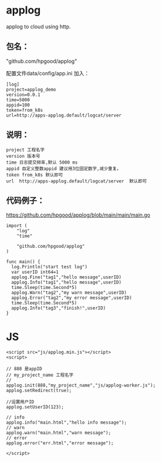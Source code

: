 # applog
applog to cloud using http.

## 包名：
"github.com/hpgood/applog"

配置文件data/config/app.ini
加入：
```
[log]
project=applog_demo
version=0.0.1
time=5000
appid=100
token=from_k8s
url=http://apps-applog.default/logcat/server
```

## 说明：
```
project 工程名字
version 版本号
time 日志提交频率,默认 5000 ms
appid 自定义整数appid 建议用3位固定数字,减少重复。
token from_k8s 默认即可
url  http://apps-applog.default/logcat/server  默认即可
```

## 代码例子：

https://github.com/hpgood/applog/blob/main/main/main.go
```
import (
	"log"
	"time"

	"github.com/hpgood/applog"
)

func main() {
  log.Println("start test log")
  var userID int64=1
  applog.Fine("tag1","hello message",userID)
  applog.Info("tag1","hello message",userID)
  time.Sleep(time.Second*5)
  applog.Warn("tag2","my warn message",userID)
  applog.Error("tag2","my error message",userID)
  time.Sleep(time.Second*5)
  applog.Info("tag3","finish!",userID)
}
```

# JS
```
<script src="js/applog.min.js"></script>
<script>

// 888 是appID
// my_project_name 工程名字
//
applog.init(888,"my_project_name","js/applog-worker.js");
applog.setRedirect(true);

//设置用户ID
applog.setUserID(123);

// info
applog.info("main.html","hello info message");
// warn
applog.warn("main.html","warn message");
// error
applog.error("err.html","error message");

</script>
```